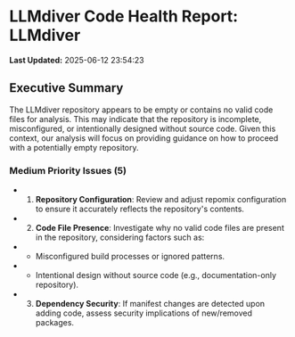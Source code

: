# LLMdiver Code Health Report: LLMdiver
**Last Updated:** 2025-06-12 23:54:23

## Executive Summary
The LLMdiver repository appears to be empty or contains no valid code files for analysis. This may indicate that the repository is incomplete, misconfigured, or intentionally designed without source code. Given this context, our analysis will focus on providing guidance on how to proceed with a potentially empty repository.

### Medium Priority Issues (5)
- 1. **Repository Configuration**: Review and adjust repomix configuration to ensure it accurately reflects the repository's contents.
- 2. **Code File Presence**: Investigate why no valid code files are present in the repository, considering factors such as:
- * Misconfigured build processes or ignored patterns.
- * Intentional design without source code (e.g., documentation-only repository).
- 3. **Dependency Security**: If manifest changes are detected upon adding code, assess security implications of new/removed packages.

